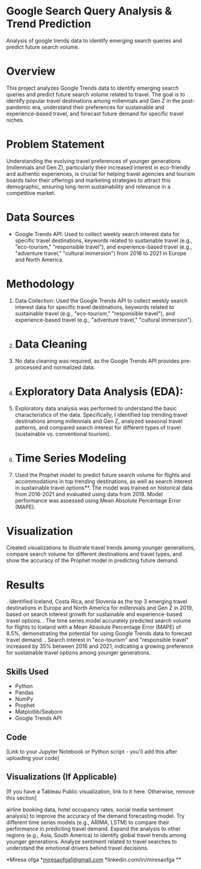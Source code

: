 # Google Search Query Analysis & Trend Prediction
Analysis of google trends data to identify emerging search queries and predict future search volume.
# Overview

This project analyzes Google Trends data to identify emerging search queries and predict future search volume related to travel. The goal is to identify popular travel destinations among millennials and Gen Z in the post-pandemic era, understand their preferences for sustainable and experience-based travel, and forecast future demand for specific travel niches.

# Problem Statement

Understanding the evolving travel preferences of younger generations (millennials and Gen Z), particularly their increased interest in eco-friendly and authentic experiences, is crucial for helping travel agencies and tourism boards tailor their offerings and marketing strategies to attract this demographic, ensuring long-term sustainability and relevance in a competitive market.

# Data Sources

* Google Trends API: Used to collect weekly search interest data for specific travel destinations, keywords related to sustainable travel (e.g., "eco-tourism," "responsible travel"), and experience-based travel (e.g., "adventure travel," "cultural immersion") from 2016 to 2021 in Europe and North America.

# Methodology

1. Data Collection:
    Used the Google Trends API to collect weekly search interest data for specific travel destinations, keywords related to sustainable travel (e.g., "eco-tourism," "responsible travel"), and experience-based travel (e.g., "adventure travel," "cultural immersion").
3. # Data Cleaning
4. No data cleaning was required, as the Google Trends API provides pre-processed and normalized data.
5. # Exploratory Data Analysis (EDA):
6. Exploratory data analysis was performed to understand the basic characteristics of the data. Specifically, I identified top trending travel destinations among millennials and Gen Z, analyzed seasonal travel patterns, and compared search interest for different types of travel (sustainable vs. conventional tourism).
7. # Time Series Modeling
8. Used the Prophet model to predict future search volume for flights and accommodations in top trending destinations, as well as search interest in sustainable travel options**. The model was trained on historical data from 2016-2021 and evaluated using data from 2019. Model performance was assessed using Mean Absolute Percentage Error (MAPE).
# Visualization
   Created visualizations to illustrate travel trends among younger generations, compare search volume for different destinations and travel types, and show the accuracy of the Prophet model in predicting future demand.

# Results

. Identified Iceland, Costa Rica, and Slovenia as the top 3 emerging travel destinations in Europe and North America for millennials and Gen Z in 2019, based on search interest growth for sustainable and experience-based travel options.
. The time series model accurately predicted search volume for flights to Iceland with a Mean Absolute Percentage Error (MAPE) of 8.5%, demonstrating the potential for using Google Trends data to forecast travel demand.
. Search interest in "eco-tourism" and "responsible travel" increased by 35% between 2016 and 2021, indicating a growing preference for sustainable travel options among younger generations.

## Skills Used

* Python
* Pandas
* NumPy
* Prophet
* Matplotlib/Seaborn
* Google Trends API

## Code

[Link to your Jupyter Notebook or Python script - you'll add this after uploading your code]

## Visualizations (If Applicable)

[If you have a Tableau Public visualization, link to it here. Otherwise, remove this section]

 airline booking data, hotel occupancy rates, social media sentiment analysis) to improve the accuracy of the demand forecasting model.
Try different time series models (e.g., ARIMA, LSTM) to compare their performance in predicting travel demand.
Expand the analysis to other regions (e.g., Asia, South America) to identify global travel trends among younger generations.
Analyze sentiment related to travel searches to understand the emotional drivers behind travel decisions.



*Miresa ofga 
*miresaofga1@gmail.com 
*linkedin.com/in/miresaofga **
